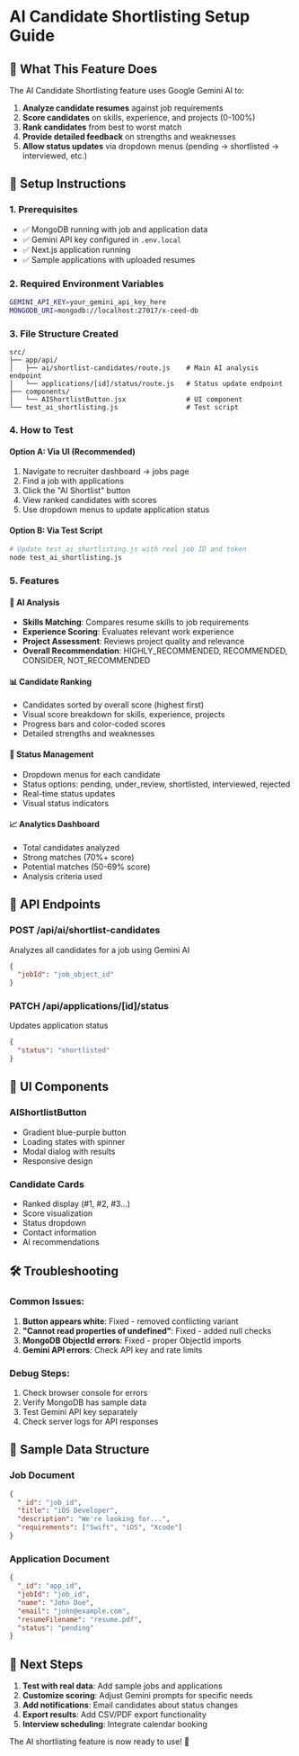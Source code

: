 # AI Candidate Shortlisting Setup Guide

## 🎯 What This Feature Does

The AI Candidate Shortlisting feature uses Google Gemini AI to:
1. **Analyze candidate resumes** against job requirements
2. **Score candidates** on skills, experience, and projects (0-100%)
3. **Rank candidates** from best to worst match
4. **Provide detailed feedback** on strengths and weaknesses
5. **Allow status updates** via dropdown menus (pending → shortlisted → interviewed, etc.)

## 🚀 Setup Instructions

### 1. Prerequisites
- ✅ MongoDB running with job and application data
- ✅ Gemini API key configured in `.env.local`
- ✅ Next.js application running
- ✅ Sample applications with uploaded resumes

### 2. Required Environment Variables
```bash
GEMINI_API_KEY=your_gemini_api_key_here
MONGODB_URI=mongodb://localhost:27017/x-ceed-db
```

### 3. File Structure Created
```
src/
├── app/api/
│   ├── ai/shortlist-candidates/route.js    # Main AI analysis endpoint
│   └── applications/[id]/status/route.js   # Status update endpoint
├── components/
│   └── AIShortlistButton.jsx               # UI component
└── test_ai_shortlisting.js                 # Test script
```

### 4. How to Test

#### Option A: Via UI (Recommended)
1. Navigate to recruiter dashboard → jobs page
2. Find a job with applications
3. Click the "AI Shortlist" button
4. View ranked candidates with scores
5. Use dropdown menus to update application status

#### Option B: Via Test Script
```bash
# Update test_ai_shortlisting.js with real job ID and token
node test_ai_shortlisting.js
```

### 5. Features

#### 🎯 AI Analysis
- **Skills Matching**: Compares resume skills to job requirements
- **Experience Scoring**: Evaluates relevant work experience
- **Project Assessment**: Reviews project quality and relevance
- **Overall Recommendation**: HIGHLY_RECOMMENDED, RECOMMENDED, CONSIDER, NOT_RECOMMENDED

#### 📊 Candidate Ranking
- Candidates sorted by overall score (highest first)
- Visual score breakdown for skills, experience, projects
- Progress bars and color-coded scores
- Detailed strengths and weaknesses

#### 🔄 Status Management
- Dropdown menus for each candidate
- Status options: pending, under_review, shortlisted, interviewed, rejected
- Real-time status updates
- Visual status indicators

#### 📈 Analytics Dashboard
- Total candidates analyzed
- Strong matches (70%+ score)
- Potential matches (50-69% score)
- Analysis criteria used

## 🔧 API Endpoints

### POST /api/ai/shortlist-candidates
Analyzes all candidates for a job using Gemini AI
```json
{
  "jobId": "job_object_id"
}
```

### PATCH /api/applications/[id]/status
Updates application status
```json
{
  "status": "shortlisted"
}
```

## 🎨 UI Components

### AIShortlistButton
- Gradient blue-purple button
- Loading states with spinner
- Modal dialog with results
- Responsive design

### Candidate Cards
- Ranked display (#1, #2, #3...)
- Score visualization
- Status dropdown
- Contact information
- AI recommendations

## 🛠 Troubleshooting

### Common Issues:
1. **Button appears white**: Fixed - removed conflicting variant
2. **"Cannot read properties of undefined"**: Fixed - added null checks
3. **MongoDB ObjectId errors**: Fixed - proper ObjectId imports
4. **Gemini API errors**: Check API key and rate limits

### Debug Steps:
1. Check browser console for errors
2. Verify MongoDB has sample data
3. Test Gemini API key separately
4. Check server logs for API responses

## 📝 Sample Data Structure

### Job Document
```json
{
  "_id": "job_id",
  "title": "iOS Developer",
  "description": "We're looking for...",
  "requirements": ["Swift", "iOS", "Xcode"]
}
```

### Application Document
```json
{
  "_id": "app_id",
  "jobId": "job_id",
  "name": "John Doe",
  "email": "john@example.com",
  "resumeFilename": "resume.pdf",
  "status": "pending"
}
```

## 🎯 Next Steps

1. **Test with real data**: Add sample jobs and applications
2. **Customize scoring**: Adjust Gemini prompts for specific needs
3. **Add notifications**: Email candidates about status changes
4. **Export results**: Add CSV/PDF export functionality
5. **Interview scheduling**: Integrate calendar booking

The AI shortlisting feature is now ready to use! 🚀
